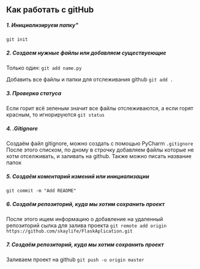 ## Как работать с gitHub
##### 1. Инициализируем папку"

` git init `
##### 2. Создаем нужные файлы или добавляем существуеющие
Только один:
` git add name.py ` 

Добавить все файлы и папки для отслеживания github
`git add .`
##### 3. Проверка статуса
Если горит всё зеленым значит все файлы отслеживаются, а если горят красным, то игнорируются
` git status `
##### 4. .Gitignore
Создаём файл gitignore, можно создать с помощью PyCharm
` .gitignore `
После этого списком, по дному в строчку добавляем файлы которые не хотм отселживать, и заливать на github. Также можно писать название папок
##### 5. Создаём коментарий измений или инициализации
` git commit -m "Add README" `
##### 6. Создаём репозиторий, куда мы хотим сохранить проект 
После этого ищем информацию о добавление на удаленный репозиторий
сылка для залива проекта
` git remote add origin https://github.com/skaylife/FlaskAplication.git `
##### 7. Создаём репозиторий, куда мы хотим сохранить проект 
Заливаем проект на github
` git push -u origin master `
